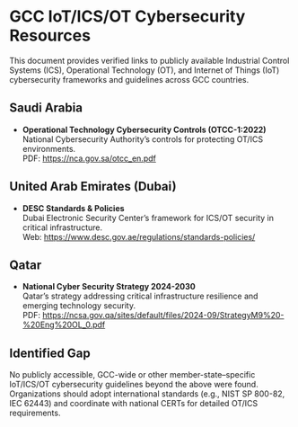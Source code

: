 # GCC IoT/ICS/OT Cybersecurity Resources

This document provides verified links to publicly available Industrial Control Systems (ICS), Operational Technology (OT), and Internet of Things (IoT) cybersecurity frameworks and guidelines across GCC countries.

## Saudi Arabia

- **Operational Technology Cybersecurity Controls (OTCC-1:2022)**  
  National Cybersecurity Authority’s controls for protecting OT/ICS environments.  
  PDF: https://nca.gov.sa/otcc_en.pdf

## United Arab Emirates (Dubai)

- **DESC Standards & Policies**  
  Dubai Electronic Security Center’s framework for ICS/OT security in critical infrastructure.  
  Web: https://www.desc.gov.ae/regulations/standards-policies/

## Qatar

- **National Cyber Security Strategy 2024-2030**  
  Qatar’s strategy addressing critical infrastructure resilience and emerging technology security.  
  PDF: https://ncsa.gov.qa/sites/default/files/2024-09/StrategyM9%20-%20Eng%20OL_0.pdf

## Identified Gap

No publicly accessible, GCC-wide or other member-state–specific IoT/ICS/OT cybersecurity guidelines beyond the above were found. Organizations should adopt international standards (e.g., NIST SP 800-82, IEC 62443) and coordinate with national CERTs for detailed OT/ICS requirements.  
